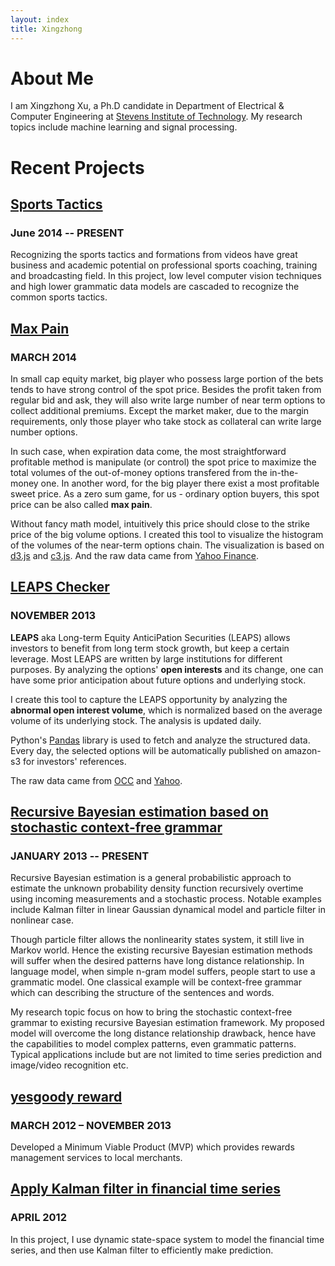 ```yaml
---
layout: index
title: Xingzhong
---
```


# About Me
I am Xingzhong Xu, a Ph.D candidate in Department of Electrical & Computer Engineering at [Stevens Institute of Technology](http://www.stevens.edu). 
My research topics include machine learning and signal processing.

# Recent Projects

## [Sports Tactics](/machinelearning/2014/08/01/courtMapping.html)
### June 2014 -- PRESENT
Recognizing the sports tactics and formations from videos have great business and academic potential on professional sports coaching, training and broadcasting field.
In this project, low level computer vision techniques and high lower grammatic data models are cascaded to recognize the common sports tactics. 

## [Max Pain](/cp.html)
### MARCH 2014 
In small cap equity market, big player who possess large portion of the bets tends to have strong control of the spot price. 
Besides the profit taken from regular bid and ask, they will also write large number of near term options to collect additional premiums. 
Except the market maker, due to the margin requirements, only those player who take stock as collateral can write large number options. 

In such case, when expiration data come, the most straightforward profitable method is  manipulate (or control) the spot price to maximize the total volumes of the out-of-money options transfered from the in-the-money one.
In another word, for the big player there exist a most profitable sweet price. 
As a zero sum game, for us - ordinary option buyers, this spot price can be also called **max pain**.

Without fancy math model, intuitively this price should close to the strike price of the big volume options. I created this tool to visualize the histogram of the volumes of the 
near-term options chain. 
The visualization is based on [d3.js](http://d3js.org/) and [c3.js](http://c3js.org/). 
And the raw data came from [Yahoo Finance](http://finance.yahoo.com/).

## [LEAPS Checker](http://options.sirxu.com)
### NOVEMBER 2013 
**LEAPS** aka Long-term Equity AnticiPation Securities (LEAPS) allows investors to benefit from long term stock growth, but keep a certain leverage.
Most LEAPS are written by large institutions for different purposes. 
By analyzing the options' **open interests** and its change, one can have some prior anticipation about future options and underlying stock.

I create this tool to capture the LEAPS opportunity by analyzing the **abnormal open interest volume**, which is normalized based on the average volume of its underlying stock. The analysis is updated daily. 
                            
Python's [Pandas](http://pandas.pydata.org/) library is used to fetch and analyze the structured data. Every day, the selected options will be automatically published on amazon-s3 for investors' references.

The raw data came from [OCC](http://www.optionsclearing.com/) and [Yahoo](http://finance.yahoo.com/).

## [Recursive Bayesian estimation based on stochastic context-free grammar](https://github.com/xingzhong/scikit-learn)
### JANUARY 2013 -- PRESENT

Recursive Bayesian estimation is a general probabilistic approach to estimate the unknown probability density function recursively overtime using incoming measurements and a stochastic process. Notable examples include Kalman filter in linear Gaussian dynamical model and particle filter in nonlinear case.

Though particle filter allows the nonlinearity states system, it still live in Markov world. Hence the existing recursive Bayesian estimation methods will suffer when the desired patterns have long distance relationship. In language model, when simple n-gram model suffers, people start to use a grammatic model. One classical example will be context-free grammar which can describing the structure of the sentences and words.

My research topic focus on how to bring the stochastic context-free grammar to existing recursive Bayesian estimation framework. My proposed model will overcome the long distance relationship drawback, hence have the capabilities to model complex patterns, even grammatic patterns. Typical applications include but are not limited to time series prediction and image/video recognition etc.

## [yesgoody reward](http://demo.yesgoody.com)
### MARCH 2012 – NOVEMBER 2013
Developed a Minimum Viable Product (MVP) which provides rewards management services to local merchants.

## [Apply Kalman filter in financial time series](/assets/ee616final.pdf)
### APRIL 2012
In this project, I use dynamic state-space system to model the financial time series, and then use Kalman filter to efficiently make prediction.


